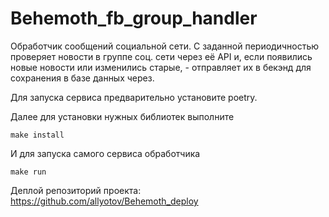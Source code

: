 # Behemoth_fb_group_handler

Обработчик сообщений социальной сети.
С заданной периодичностью проверяет новости в группе соц. сети через её API и, если появились новые новости или 
изменились старые, - отправляет их в бекэнд для сохранения в базе данных через.

Для запуска сервиса предварительно установите poetry.

Далее для установки нужных библиотек выполните

```
make install
```

И для запуска самого сервиса обработчика
```
make run
```

Деплой репозиторий проекта:
https://github.com/allyotov/Behemoth_deploy